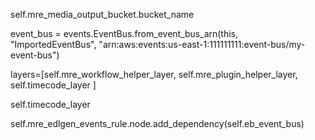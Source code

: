 self.mre_media_output_bucket.bucket_name

event_bus = events.EventBus.from_event_bus_arn(this, "ImportedEventBus", "arn:aws:events:us-east-1:111111111:event-bus/my-event-bus")

layers=[self.mre_workflow_helper_layer,
                    self.mre_plugin_helper_layer, 
                    self.timecode_layer
                ]



self.timecode_layer


self.mre_edlgen_events_rule.node.add_dependency(self.eb_event_bus)